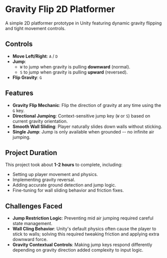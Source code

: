 # Gravity Flip 2D Platformer

A simple 2D platformer prototype in Unity featuring dynamic gravity flipping and tight movement controls.

## Controls

- **Move Left/Right**: `A` / `D`
- **Jump**:
  - `W` to jump when gravity is pulling **downward** (normal).
  - `S` to jump when gravity is pulling **upward** (reversed).
- **Flip Gravity**: `G`

## Features

- **Gravity Flip Mechanic**: Flip the direction of gravity at any time using the `G` key.
- **Directional Jumping**: Context-sensitive jump key (`W` or `S`) based on current gravity orientation.
- **Smooth Wall Sliding**: Player naturally slides down walls without sticking.
- **Single Jump**: Jump is only available when grounded -- no infinite air jumping.

## Project Duration

This project took about **1-2 hours** to complete, including:
- Setting up player movement and physics.
- Implementing gravity reversal.
- Adding accurate ground detection and jump logic.
- Fine-tuning for wall sliding behavior and friction fixes.

## Challenges Faced

- **Jump Restriction Logic**: Preventing mid air jumping required careful state management.
- **Wall Cling Behavior**: Unity's default physics often cause the player to stick to walls; solving this required tweaking friction and applying extra downward force.
- **Gravity Contextual Controls**: Making jump keys respond differently depending on gravity direction added complexity to input logic.
